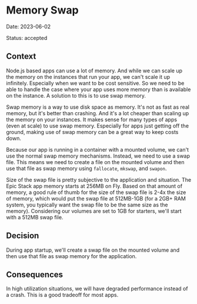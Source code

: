 # Memory Swap

Date: 2023-06-02

Status: accepted

## Context

Node.js based apps can use a lot of memory. And while we can scale up the memory
on the instances that run your app, we can't scale it up infinitely. Especially
when we want to be cost sensitive. So we need to be able to handle the case
where your app uses more memory than is available on the instance. A solution to
this is to use swap memory.

Swap memory is a way to use disk space as memory. It's not as fast as real
memory, but it's better than crashing. And it's a lot cheaper than scaling up
the memory on your instances. It makes sense for many types of apps (even at
scale) to use swap memory. Especially for apps just getting off the ground,
making use of swap memory can be a great way to keep costs down.

Because our app is running in a container with a mounted volume, we can't use
the normal swap memory mechanisms. Instead, we need to use a swap file. This
means we need to create a file on the mounted volume and then use that file as
swap memory using `fallocate`, `mkswap`, and `swapon`.

Size of the swap file is pretty subjective to the application and situation. The
Epic Stack app memory starts at 256MB on Fly. Based on that amount of memory, a
good rule of thumb for the size of the swap file is 2-4x the size of memory,
which would put the swap file at 512MB-1GB (for a 2GB+ RAM system, you typically
want the swap file to be the same size as the memory). Considering our volumes
are set to 1GB for starters, we'll start with a 512MB swap file.

## Decision

During app startup, we'll create a swap file on the mounted volume and then use
that file as swap memory for the application.

## Consequences

In high utilization situations, we will have degraded performance instead of a
crash. This is a good tradeoff for most apps.
